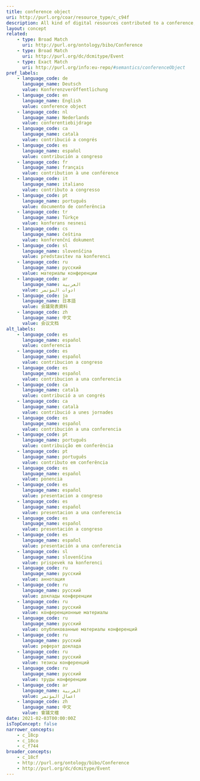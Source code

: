```yaml
---
title: conference object
uri: http://purl.org/coar/resource_type/c_c94f
description: All kind of digital resources contributed to a conference, like conference presentation (slides), conference report, conference lecture, abstracts, demonstrations. For conference papers, posters or proceedings the specific concepts should be used..
layout: concept
related:
    - type: Broad Match
      uri: http://purl.org/ontology/bibo/Conference
    - type: Broad Match
      uri: http://purl.org/dc/dcmitype/Event
    - type: Exact Match
      uri: http://purl.org/info:eu-repo/#semantics/conferenceObject
pref_labels:
    - language_code: de
      language_name: Deutsch
      value: Konferenzveröffentlichung
    - language_code: en
      language_name: English
      value: conference object
    - language_code: nl
      language_name: Nederlands
      value: conferentiebijdrage
    - language_code: ca
      language_name: català
      value: contribució a congrés
    - language_code: es
      language_name: español
      value: contribución a congreso
    - language_code: fr
      language_name: français
      value: contribution à une conférence
    - language_code: it
      language_name: italiano
      value: contributo a congresso
    - language_code: pt
      language_name: português
      value: documento de conferência
    - language_code: tr
      language_name: Türkçe
      value: konferans nesnesi
    - language_code: cs
      language_name: čeština
      value: konferenční dokument
    - language_code: sl
      language_name: slovenščina
      value: predstavitev na konferenci
    - language_code: ru
      language_name: русский
      value: материалы конференции
    - language_code: ar
      language_name: العربية
      value: ادوات المؤتمر
    - language_code: ja
      language_name: 日本語
      value: 会議発表資料
    - language_code: zh
      language_name: 中文
      value: 会议文档
alt_labels:
    - language_code: es
      language_name: español
      value: conferencia
    - language_code: es
      language_name: español
      value: contribucion a congreso
    - language_code: es
      language_name: español
      value: contribucion a una conferencia
    - language_code: ca
      language_name: català
      value: contribució a un congrés
    - language_code: ca
      language_name: català
      value: contribució a unes jornades
    - language_code: es
      language_name: español
      value: contribución a una conferencia
    - language_code: pt
      language_name: português
      value: contribuição em conferência
    - language_code: pt
      language_name: português
      value: contributo em conferência
    - language_code: es
      language_name: español
      value: ponencia
    - language_code: es
      language_name: español
      value: presentacion a congreso
    - language_code: es
      language_name: español
      value: presentacion a una conferencia
    - language_code: es
      language_name: español
      value: presentación a congreso
    - language_code: es
      language_name: español
      value: presentación a una conferencia
    - language_code: sl
      language_name: slovenščina
      value: prispevek na konferenci
    - language_code: ru
      language_name: русский
      value: аннотация
    - language_code: ru
      language_name: русский
      value: доклады конференции
    - language_code: ru
      language_name: русский
      value: конференционные материалы
    - language_code: ru
      language_name: русский
      value: опубликованные материалы конференций
    - language_code: ru
      language_name: русский
      value: реферат доклада
    - language_code: ru
      language_name: русский
      value: тезисы конференций
    - language_code: ru
      language_name: русский
      value: труды конференции
    - language_code: ar
      language_name: العربية
      value: اعمال المؤتمر
    - language_code: zh
      language_name: 中文
      value: 會議文檔
date: 2021-02-03T00:00:00Z
isTopConcept: false
narrower_concepts:
    - c_18cp
    - c_18co
    - c_f744
broader_concepts:
    - c_18cf
    - http://purl.org/ontology/bibo/Conference
    - http://purl.org/dc/dcmitype/Event
---
```


